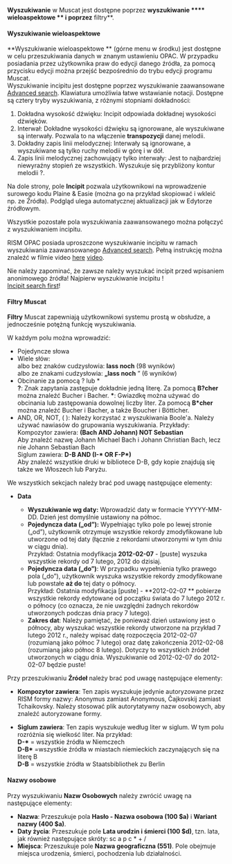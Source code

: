 **Wyszukiwanie** w Muscat jest dostępne poprzez **wyszukiwanie **** wieloaspektowe ** i poprzez** filtry**.

#### Wyszukiwanie  **wieloaspektowe**

**Wyszukiwanie wieloaspektowe ** (górne menu w środku) jest dostępne w celu przeszukiwania danych w znanym ustawieniu OPAC. W przypadku posiadania przez użytkownika praw do edycji danego źródła, za pomocą przycisku edycji można przejść bezpośrednio do trybu edycji programu Muscat.   
Wyszukiwanie incipitu jest dostępne poprzez wyszukiwanie zaawansowane [Advanced search](https://muscat.rism.info/advanced). Klawiatura umożliwia łatwe wstawianie notacji. Dostępne są cztery tryby wyszukiwania, z różnymi stopniami dokładności:

1. Dokładna wysokość dźwięku: Incipit odpowiada dokładnej wysokości dźwięków.  
2. Interwał: Dokładne wysokości dźwięku są ignorowane, ale wyszukiwane są interwały. Pozwala to na włączenie **transpozycji** danej melodii.  
3. Dokładny zapis linii melodycznej: Interwały są ignorowane, a wyszukiwane są tylko ruchy melodii w górę i w dół.  
4. Zapis linii melodycznej zachowujący tylko interwały: Jest to najbardziej niewyraźny stopień ze wszystkich. Wyszukuje się przybliżony kontur melodii ?.  

Na dole strony, pole **Incipit** pozwala użytkownikowi na wprowadzenie surowego kodu Plaine & Easie (można go na przykład skopiować i wkleić np. ze Źródła). Podgląd ulega automatycznej aktualizacji jak w Edytorze źródłowym.  

Wszystkie pozostałe pola wyszukiwania zaawansowanego można połączyć z wyszukiwaniem incipitu.  

RISM OPAC posiada uproszczone wyszukiwanie incipitu w ramach wyszukiwania zaawansowanego [Advanced search](https://muscat.rism.info/advanced). Pełną instrukcję można znaleźć w filmie video [here](https://opac.rism.info/index.php?id=8&L=0#c38) [video](https://youtu.be/HgXFyiXZq5M).   

Nie należy zapominać, że zawsze należy wyszukać incipit przed wpisaniem anonimowego źródła! Najpierw wyszukiwanie incipitu !   
[Incipit search first](https://youtu.be/kKc0zzc8cbo)!

#### Filtry Muscat  

**Filtry** Muscat zapewniają użytkownikowi systemu prostą w obsłudze, a jednocześnie potężną funkcję wyszukiwania.

W każdym polu można wprowadzić:

- Pojedyncze słowa  
- Wiele słów:   
 albo bez znaków cudzysłowia: **lass noch** (98 wyników)  
 albo ze znakami cudzysłowia:  **„lass noch** ” (6 wyników)
- Obcinanie za pomocą ? lub  \*  
**?**:  Znak zapytania zastępuje dokładnie jedną literę. Za pomocą **B?cher** można znaleźć Bucher i Bacher.  **\***: Gwiazdkę można używać do obcinania lub zastępowania dowolnej liczby liter. Za pomocą **B\*cher** można znaleźć Bucher i Bacher, a także Boucher i Bötticher.
- AND, OR, NOT, ( ): Należy korzystać z wyszukiwania Boole'a. Należy używać nawiasów do grupowania wyszukiwania. Przykłady:  
 Kompozytor zawiera: **(Bach AND Johann) NOT Sebastian**  
 Aby znaleźć nazwę Johann Michael Bach i Johann Christian Bach, lecz nie Johann Sebastian Bach  
 Siglum zawiera: **D-B AND (I-\* OR F-P\*)**   
 Aby znaleźć wszystkie  druki w bibliotece D-B, gdy kopie znajdują się także we Włoszech lub Paryżu.  



We wszystkich sekcjach należy brać pod uwagę następujące elementy:

- **Data**

  - **Wyszukiwanie wg daty:** Wprowadzić daty w formacie YYYYY-MM-DD. Dzień jest domyślnie ustawiony na północ.   
  - **Pojedyncza data („od”):** Wypełniając tylko pole po lewej stronie („od”), użytkownik otrzymuje wszystkie rekordy zmodyfikowane lub utworzone od tej daty (łącznie z rekordami utworzonymi w tym dniu w ciągu dnia).  
 Przykład: Ostatnia modyfikacja  **2012-02-07** - [puste] wyszuka wszystkie rekordy od 7 lutego, 2012 do dzisiaj.
  - **Pojedyncza data („do”)**: W przypadku wypełnienia tylko prawego pola („do”), użytkownik wyszuka wszystkie rekordy zmodyfikowane lub powstałe **aż do** tej daty o północy.  
 Przykład: Ostatnia modyfikacja [puste] -  **2012-02-07 ** pobierze wszystkie rekordy edytowane od początku świata do 7 lutego 2012 r. o północy (co oznacza, że nie uwzględni żadnych rekordów utworzonych podczas dnia pracy 7 lutego).
  - **Zakres dat**: Należy pamiętać, że ponieważ dzień ustawiony jest o północy, aby wyszukać wszystkie rekordy utworzone na przykład 7 lutego 2012 r., należy wpisać datę rozpoczęcia 2012-02-07 (rozumianą jako północ 7 lutego) oraz datę zakończenia 2012-02-08 (rozumianą jako północ 8 lutego). Dotyczy to wszystkich źródeł utworzonych w ciągu dnia. Wyszukiwanie od 2012-02-07 do 2012-02-07 będzie puste!



Przy przeszukiwaniu **Źródeł** należy brać pod uwagę następujące elementy:  

- **Kompozytor zawiera**: Ten zapis wyszukuje jedynie autoryzowane przez RISM formy nazwy: Anonymus zamiast Anonymous, Čajkovskij zamiast Tchaikovsky. Należy stosować plik autorytatywny nazw osobowych, aby znaleźć autoryzowane formy.   

- **Siglum zawiera**: Ten zapis wyszukuje według liter w siglum. W tym polu rozróżnia się wielkość liter. Na przykład:  
**D-\*** = wszystkie źródła w Niemczech  
**D-B\*** =wszystkie źródła w miastach niemieckich zaczynających się na literę B  
**D-B** = wszystkie źródła w Staatsbibliothek zu Berlin



#### Nazwy osobowe  

Przy wyszukiwaniu **Nazw Osobowych** należy zwrócić uwagę na następujące elementy:

- **Nazwa**: Przeszukuje pola **Hasło - Nazwa osobowa (100 $a)** i **Wariant nazwy (400 $a)**.
- **Daty życia**: Przeszukuje pole **Lata urodzin i śmierci (100 $d)**, tzn. lata, jak również następujące skróty: sc  a  p  c \*  +  /
- **Miejsca**: Przeszukuje pole **Nazwa geograficzna (551)**. Pole obejmuje miejsca urodzenia, śmierci, pochodzenia lub działalności.
